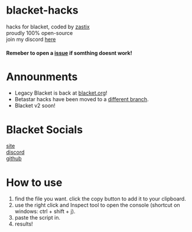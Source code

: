 # blacket-hacks
hacks for blacket, coded by [zastix](https://github.com/notzastix)<br>
proudly 100% open-source<br>
join my discord [here](https://discord.gg/xxBtqPHSjW)
#### Remeber to open a [issue](https://github.com/notzastix/blacket-hacks/issues) if somthing doesnt work!
# Announments
- Legacy Blacket is back at [blacket.org](https://blacket.org)!
- Betastar hacks have been moved to a [different branch](https://github.com/BlacketWare/blacket-hacks/tree/betastar).
- Blacket v2 soon!
# Blacket Socials
[site](https://blacket.org/)<br>
[discord](https://www.youtube.com/watch?v=dQw4w9WgXcQ)<br>
[github](https://github.com/XOTlC/Blacket-Legacy)
# How to use
1. find the file you want. click the copy button to add it to your clipboard.
2. use the right click and Inspect tool to open the console (shortcut on windows: ctrl + shift + j).
3. paste the script in.
4. results!
